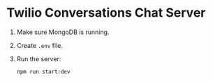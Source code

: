 # Twilio Conversations Chat Server
1. Make sure MongoDB is running. 

2. Create `.env` file.

2. Run the server:

    `npm run start:dev`